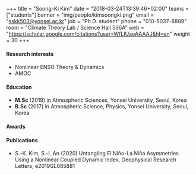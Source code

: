 ﻿+++
title = "Soong-Ki Kim"
date = "2018-03-24T13:39:46+02:00"
teams = ["students"]
banner = "img/people/kimsoongki.png"
email = "sskk503@yonsei.ac.kr"
job = "Ph.D. student"
phone = "010-5037-8889"
room = "Climate Theory Lab / Science Hall 536A"
web = "https://scholar.google.com/citations?user=WfLIUaoAAAAJ&hl=en"
weight = 30
+++

#### Research interests
+ Nonlinear ENSO Theory & Dynamics
+ AMOC

#### Education
 + **M.Sc** (2019) in Atmospheric Sciences, Yonsei University, Seoul, Korea
 + **B.Sc** (2017) in Atmospheric Science, Physics, Yonsei University, Seoul, Korea

#### Awards


#### Publications
+ S.-K. Kim, S.-I. An (2020) Untangling El Niño-La Niña Asymmetries Using a Nonlinear Coupled Dynamic Index, Geophysical Research Letters, e2019GL085881
